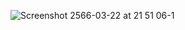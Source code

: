 ![Screenshot 2566-03-22 at 21 51 06-1](https://user-images.githubusercontent.com/88100445/226954374-fd8617eb-8025-4fc8-b4ff-23fd0c165276.png)

